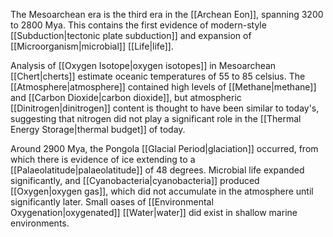 The Mesoarchean era is the third era in the [[Archean Eon]], spanning 3200 to 2800 Mya. This contains the first evidence of modern-style [[Subduction|tectonic plate subduction]] and expansion of [[Microorganism|microbial]] [[Life|life]].

Analysis of [[Oxygen Isotope|oxygen isotopes]] in Mesoarchean [[Chert|cherts]] estimate oceanic temperatures of 55 to 85 celsius. The [[Atmosphere|atmosphere]] contained high levels of [[Methane|methane]] and [[Carbon Dioxide|carbon dioxide]], but atmospheric [[Dinitrogen|dinitrogen]] content is thought to have been similar to today's, suggesting that nitrogen did not play a significant role in the [[Thermal Energy Storage|thermal budget]] of today.

Around 2900 Mya, the Pongola [[Glacial Period|glaciation]] occurred, from which there is evidence of ice extending to a [[Palaeolatitude|palaeolatitude]] of 48 degrees. Microbial life expanded significantly, and [[Cyanobacteria|cyanobacteria]] produced [[Oxygen|oxygen gas]], which did not accumulate in the atmosphere until significantly later. Small oases of [[Environmental Oxygenation|oxygenated]] [[Water|water]] did exist in shallow marine environments.
